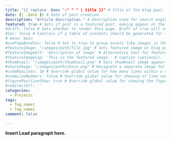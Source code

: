 ```yaml
---
title: "{{ replace .Name "-" " " | title }}" # Title of the blog post.
date: {{ .Date }} # Date of post creation.
description: "Article description." # Description used for search engine.
featured: true # Sets if post is a featured post, making appear on the home page side bar.
#draft: false # Sets whether to render this page. Draft of true will not be rendered.
#toc: false # Controls if a table of contents should be generated for first-level links automatically.
# menu: main
#usePageBundles: false # Set to true to group assets like images in the same folder as this post.
#featureImage: "/images/path/file.jpg" # Sets featured image on blog post.
#featureImageAlt: 'Description of image' # Alternative text for featured image.
#featureImageCap: 'This is the featured image.' # Caption (optional).
#thumbnail: "/images/path/thumbnail.png" # Sets thumbnail image appearing inside card on homepage.
#shareImage: "/images/path/share.png" # Designate a separate image for social media sharing.
#codeMaxLines: 10 # Override global value for how many lines within a code block before auto-collapsing.
#codeLineNumbers: false # Override global value for showing of line numbers within code block.
#figurePositionShow: true # Override global value for showing the figure label.
#redirectUrl: ''
categories:
  - Projects
tags:
  - Tag_name1
  - Tag_name2
comment: false

---
```


**Insert Lead paragraph here.**
